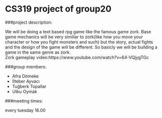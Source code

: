 # CS319 project of group20

###project description:
<p>We will be doing a text based rpg game like the famous game zork. Base game mechanics will be very similiar to zork(like how you move your character or how you fight monsters and such) but the story, actual fights and the design of the game will be different. So basicly we will be building a game in the same genre as zork.<br>Zork gameplay video:https://www.youtube.com/watch?v=64-VQjygTGc</p>

###group members:
<ul>
  <li>Afra Dömeke</li>
  <li>İlteber Ayvacı</li>
  <li>Tuğberk Topallar</li>
  <li>Utku Oymak</li>
</ul>

###meeting times: 
<p>every tuesday 16.00</p>

